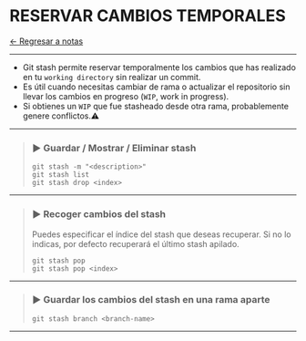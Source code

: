 # RESERVAR CAMBIOS TEMPORALES

[← Regresar a notas](../../README.md) <br>

----

- Git stash permite reservar temporalmente los cambios que has realizado en tu `working directory` sin realizar un commit. 
- Es útil cuando necesitas cambiar de rama o actualizar el repositorio sin llevar los cambios en progreso (`WIP`, work in progress).
- Si obtienes un `WIP` que fue stasheado desde otra rama, probablemente genere conflictos.⚠️

----

> ### ▶️ Guardar / Mostrar / Eliminar stash
> ```shell script
> git stash -m "<description>"
> git stash list
> git stash drop <index>
> ```

----

> ### ▶️ Recoger cambios del stash
> Puedes especificar el índice del stash que deseas recuperar. Si no lo indicas, por defecto recuperará el último stash apilado.
> ```shell script
> git stash pop
> git stash pop <index>
> ```

----

> ### ▶️ Guardar los cambios del stash en una rama aparte
> ```shell script
> git stash branch <branch-name>
> ```

----